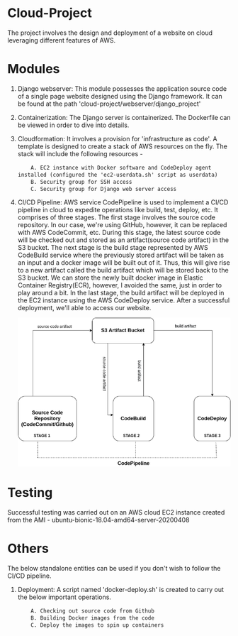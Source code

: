 # Cloud-Project
The project involves the design and deployment of a website on cloud leveraging different features of AWS.

# Modules
1. Django webserver:
This module possesses the application source code of a single page website designed using the Django framework. It can be found at the path 'cloud-project/webserver/django_project'

2. Containerization:
The Django server is containerized. The Dockerfile can be viewed in order to dive into details.

3. Cloudformation:
It involves a provision for 'infrastructure as code'. A template is designed to create a stack of AWS resources on the fly. The stack will include the following resources -

           A. EC2 instance with Docker software and CodeDeploy agent installed (configured the 'ec2-userdata.sh' script as userdata)
           B. Security group for SSH access
           C. Security group for Django web server access

4. CI/CD Pipeline:
AWS service CodePipeline is used to implement a CI/CD pipeline in cloud to expedite operations like build, test, deploy, etc. It comprises of three stages. The first stage involves the source code repository. In our case, we're using GitHub, however, it can be replaced with AWS CodeCommit, etc. During this stage, the latest source code will be checked out and stored as an artifact(source code artifact) in the S3 bucket. The next stage is the build stage represented by AWS CodeBuild service where the previously stored artifact will be taken as an input and a docker image will be built out of it. Thus, this will give rise to a new artifact called the build artifact which will be stored back to the S3 bucket. We can store the newly built docker image in Elastic Container Registry(ECR), however, I avoided the same, just in order to play around a bit. In the last stage, the build artifact will be deployed in the EC2 instance using the AWS CodeDeploy service. After a successful deployment, we'll able to access our website. 


   ![alt text](https://github.com/ramos-04/cloud-project/blob/master/images/AWS-CICD-Pipeline.png)

# Testing
Successful testing was carried out on an AWS cloud EC2 instance created from the AMI - ubuntu-bionic-18.04-amd64-server-20200408

# Others
The below standalone entities can be used if you don't wish to follow the CI/CD pipeline.

1. Deployment:
A script named 'docker-deploy.sh' is created to carry out the below important operations.

           A. Checking out source code from Github
           B. Building Docker images from the code
           C. Deploy the images to spin up containers

